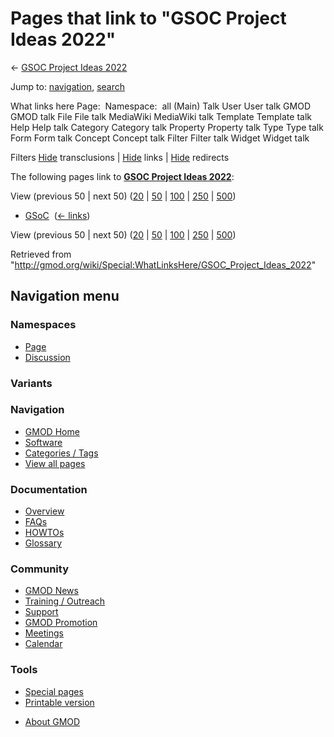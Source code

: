 <div id="mw-page-base" class="noprint">

</div>

<div id="mw-head-base" class="noprint">

</div>

<div id="content" class="mw-body" role="main">

<span id="top"></span>

<div id="mw-js-message" style="display:none;">

</div>



# <span dir="auto">Pages that link to "GSOC Project Ideas 2022"</span>

<div id="bodyContent">

<div id="contentSub">

← [GSOC Project Ideas
2022](/wiki/GSOC_Project_Ideas_2022 "GSOC Project Ideas 2022")

</div>

<div id="jump-to-nav" class="mw-jump">

Jump to: [navigation](#mw-navigation), [search](#p-search)

</div>

<div id="mw-content-text">

What links here Page:  Namespace:  all (Main) Talk User User talk GMOD
GMOD talk File File talk MediaWiki MediaWiki talk Template Template talk
Help Help talk Category Category talk Property Property talk Type Type
talk Form Form talk Concept Concept talk Filter Filter talk Widget
Widget talk

Filters
[Hide](/mediawiki/index.php?title=Special:WhatLinksHere/GSOC_Project_Ideas_2022&hidetrans=1 "Special:WhatLinksHere/GSOC Project Ideas 2022")
transclusions \|
[Hide](/mediawiki/index.php?title=Special:WhatLinksHere/GSOC_Project_Ideas_2022&hidelinks=1 "Special:WhatLinksHere/GSOC Project Ideas 2022")
links \|
[Hide](/mediawiki/index.php?title=Special:WhatLinksHere/GSOC_Project_Ideas_2022&hideredirs=1 "Special:WhatLinksHere/GSOC Project Ideas 2022")
redirects

The following pages link to **[GSOC Project Ideas
2022](/wiki/GSOC_Project_Ideas_2022 "GSOC Project Ideas 2022")**:

View (previous 50 \| next 50)
([20](/mediawiki/index.php?title=Special:WhatLinksHere/GSOC_Project_Ideas_2022&limit=20 "Special:WhatLinksHere/GSOC Project Ideas 2022")
\|
[50](/mediawiki/index.php?title=Special:WhatLinksHere/GSOC_Project_Ideas_2022&limit=50 "Special:WhatLinksHere/GSOC Project Ideas 2022")
\|
[100](/mediawiki/index.php?title=Special:WhatLinksHere/GSOC_Project_Ideas_2022&limit=100 "Special:WhatLinksHere/GSOC Project Ideas 2022")
\|
[250](/mediawiki/index.php?title=Special:WhatLinksHere/GSOC_Project_Ideas_2022&limit=250 "Special:WhatLinksHere/GSOC Project Ideas 2022")
\|
[500](/mediawiki/index.php?title=Special:WhatLinksHere/GSOC_Project_Ideas_2022&limit=500 "Special:WhatLinksHere/GSOC Project Ideas 2022"))

- [GSoC](/wiki/GSoC "GSoC") ‎ <span class="mw-whatlinkshere-tools">([←
  links](/mediawiki/index.php?title=Special:WhatLinksHere&target=GSoC "Special:WhatLinksHere"))</span>

View (previous 50 \| next 50)
([20](/mediawiki/index.php?title=Special:WhatLinksHere/GSOC_Project_Ideas_2022&limit=20 "Special:WhatLinksHere/GSOC Project Ideas 2022")
\|
[50](/mediawiki/index.php?title=Special:WhatLinksHere/GSOC_Project_Ideas_2022&limit=50 "Special:WhatLinksHere/GSOC Project Ideas 2022")
\|
[100](/mediawiki/index.php?title=Special:WhatLinksHere/GSOC_Project_Ideas_2022&limit=100 "Special:WhatLinksHere/GSOC Project Ideas 2022")
\|
[250](/mediawiki/index.php?title=Special:WhatLinksHere/GSOC_Project_Ideas_2022&limit=250 "Special:WhatLinksHere/GSOC Project Ideas 2022")
\|
[500](/mediawiki/index.php?title=Special:WhatLinksHere/GSOC_Project_Ideas_2022&limit=500 "Special:WhatLinksHere/GSOC Project Ideas 2022"))

</div>

<div class="printfooter">

Retrieved from
"<http://gmod.org/wiki/Special:WhatLinksHere/GSOC_Project_Ideas_2022>"

</div>

<div id="catlinks" class="catlinks catlinks-allhidden">

</div>

<div class="visualClear">

</div>

</div>

</div>

<div id="mw-navigation">

## Navigation menu

<div id="mw-head">



<div id="left-navigation">

<div id="p-namespaces" class="vectorTabs" role="navigation"
aria-labelledby="p-namespaces-label">

### Namespaces

- <span id="ca-nstab-main"><a href="/wiki/GSOC_Project_Ideas_2022" accesskey="c"
  title="View the content page [c]">Page</a></span>
- <span id="ca-talk"><a
  href="/mediawiki/index.php?title=Talk:GSOC_Project_Ideas_2022&amp;action=edit&amp;redlink=1"
  accesskey="t"
  title="Discussion about the content page [t]">Discussion</a></span>

</div>

<div id="p-variants" class="vectorMenu emptyPortlet" role="navigation"
aria-labelledby="p-variants-label">

### 

### Variants[](#)

<div class="menu">

</div>

</div>

</div>

<div id="right-navigation">





</div>



</div>

</div>

</div>

<div id="mw-panel">

<div id="p-logo" role="banner">

<a href="/wiki/Main_Page"
style="background-image: url(http://gmod.org/images/GMOD-cogs.png);"
title="Visit the main page"></a>

</div>

<div id="p-Navigation" class="portal" role="navigation"
aria-labelledby="p-Navigation-label">

### Navigation

<div class="body">

- <span id="n-GMOD-Home">[GMOD Home](/wiki/Main_Page)</span>
- <span id="n-Software">[Software](/wiki/GMOD_Components)</span>
- <span id="n-Categories-.2F-Tags">[Categories /
  Tags](/wiki/Categories)</span>
- <span id="n-View-all-pages">[View all
  pages](/wiki/Special:AllPages)</span>

</div>

</div>

<div id="p-Documentation" class="portal" role="navigation"
aria-labelledby="p-Documentation-label">

### Documentation

<div class="body">

- <span id="n-Overview">[Overview](/wiki/Overview)</span>
- <span id="n-FAQs">[FAQs](/wiki/Category:FAQ)</span>
- <span id="n-HOWTOs">[HOWTOs](/wiki/Category:HOWTO)</span>
- <span id="n-Glossary">[Glossary](/wiki/Glossary)</span>

</div>

</div>

<div id="p-Community" class="portal" role="navigation"
aria-labelledby="p-Community-label">

### Community

<div class="body">

- <span id="n-GMOD-News">[GMOD News](/wiki/GMOD_News)</span>
- <span id="n-Training-.2F-Outreach">[Training /
  Outreach](/wiki/Training_and_Outreach)</span>
- <span id="n-Support">[Support](/wiki/Support)</span>
- <span id="n-GMOD-Promotion">[GMOD
  Promotion](/wiki/GMOD_Promotion)</span>
- <span id="n-Meetings">[Meetings](/wiki/Meetings)</span>
- <span id="n-Calendar">[Calendar](/wiki/Calendar)</span>

</div>

</div>

<div id="p-tb" class="portal" role="navigation"
aria-labelledby="p-tb-label">

### Tools

<div class="body">

- <span id="t-specialpages"><a href="/wiki/Special:SpecialPages" accesskey="q"
  title="A list of all special pages [q]">Special pages</a></span>
- <span id="t-print"><a
  href="/mediawiki/index.php?title=Special:WhatLinksHere/GSOC_Project_Ideas_2022&amp;printable=yes"
  rel="alternate" accesskey="p"
  title="Printable version of this page [p]">Printable version</a></span>

</div>

</div>

</div>

</div>

<div id="footer" role="contentinfo">

- <span id="footer-places-about">[About
  GMOD](/wiki/GMOD:About "GMOD:About")</span>

<!-- -->






</div>
